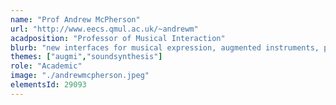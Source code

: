 ```yaml
---
name: "Prof Andrew McPherson"
url: "http://www.eecs.qmul.ac.uk/~andrewm"
acadposition: "Professor of Musical Interaction"
blurb: "new interfaces for musical expression, augmented instruments, performance study, human-computer interaction, embedded hardware"
themes: ["augmi","soundsynthesis"]
role: "Academic"
image: "./andrewmcpherson.jpeg"
elementsId: 29093
---
```

